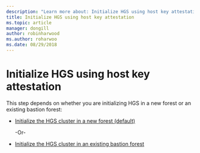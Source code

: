 ```yaml
---
description: "Learn more about: Initialize HGS using host key attestation"
title: Initialize HGS using host key attestation
ms.topic: article
manager: dongill
author: robinharwood
ms.author: roharwoo
ms.date: 08/29/2018
---
```


# Initialize HGS using host key attestation

>

This step depends on whether you are initializing HGS in a new forest or an existing bastion forest:

- [Initialize the HGS cluster in a new forest (default)](guarded-fabric-initialize-hgs-key-mode-default.md)

  -Or-

- [Initialize the HGS cluster in an existing bastion forest](guarded-fabric-initialize-hgs-key-mode-bastion.md)





